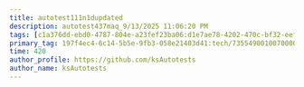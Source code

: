 ```yaml
---
title: autotest111n1dupdated
description: autotest437maq_9/13/2025 11:06:20 PM
tags: [c1a376dd-ebd0-4787-804e-a23fef23ba06:d1e7ae78-4202-470c-bf32-eef58f395288/9fa7ee94-dd61-4dcb-bd6f-d6fce4c53cf5]
primary_tag: 197f4ec4-6c14-5b5e-9fb3-058e21403d41:tech/73554900100700000996/67838200100800006287
time: 420
author_profile: https://github.com/ksAutotests
author_name: ksAutotests
---
```

